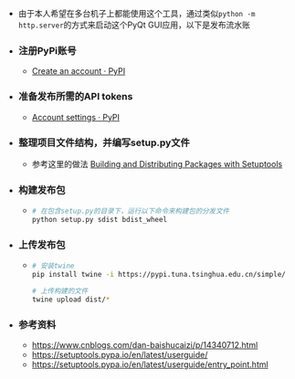 - 由于本人希望在多台机子上都能使用这个工具，通过类似`python -m http.server`的方式来启动这个PyQt GUI应用，以下是发布流水账
- ### 注册PyPi账号
	- [Create an account · PyPI](https://pypi.org/account/register/)
- ### 准备发布所需的API tokens
	- [Account settings · PyPI](https://pypi.org/manage/account/)
- ### 整理项目文件结构，并编写setup.py文件
	- 参考这里的做法 [Building and Distributing Packages with Setuptools](https://setuptools.pypa.io/en/latest/userguide/)
- ### 构建发布包
	- ```sh
	  # 在包含setup.py的目录下，运行以下命令来构建包的分发文件
	  python setup.py sdist bdist_wheel
	  ```
- ### 上传发布包
	- ```sh
	  # 安装twine
	  pip install twine -i https://pypi.tuna.tsinghua.edu.cn/simple/
	  
	  # 上传构建的文件
	  twine upload dist/*
	  ```
- ### 参考资料
	- https://www.cnblogs.com/dan-baishucaizi/p/14340712.html
	- https://setuptools.pypa.io/en/latest/userguide/
	- https://setuptools.pypa.io/en/latest/userguide/entry_point.html